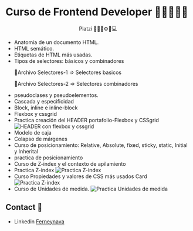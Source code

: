 <h1>Curso de Frontend Developer 👨‍🏫👨‍💻🚀</h1>
<p align='center'> Platzi 👨‍🏫🚀⚙📕💻</p>

- Anatomia de un documento HTML.
- HTML semático. 
- Etiquetas de HTML más usadas.
- Tipos de selectores: básicos y combinadores 
    <p>🥇Archivo Selectores-1 => Selectores basicos </p>
    <p>🥈Archivo Selectores-2 => Selectores combinadores </p>
- pseudoclases y pseudoelementos.
- Cascada y especificidad
- Block, inline e inline-block
- Flexbox y cssgrid
- Practica creación del HEADER portafolio-Flexbox y CSSgrid 
![HEADER con flexbox y cssgrid](https://i.ibb.co/xgHDmBj/Captura-de-pantalla-2022-04-10-172020.png)
- Modelo de caja 
- Colapso de márgenes 
- Curso de posicionamiento: Relative, Absolute, fixed, sticky, static, Initial y Inherital
- practica de posicionamiento 
- Curso de Z-index y el contexto de apilamiento
- Practica Z-index
![Practica Z-index](https://i.ibb.co/DgpD5Pg/Captura-de-pantalla-2022-04-17-144840.png)
- Curso Propiedades y valores de CSS más usados Card
![Practica Z-index](https://i.ibb.co/nbr1JYP/Captura-de-pantalla-2022-04-24-201155.png) 
- Curso de Unidades de medida. 
![Practica Unidades de medida](https://i.ibb.co/DLw0x0H/Captura-de-pantalla-2022-05-01-212553.png) 

## Contact 📧

- Linkedin [Ferneynava](https://www.linkedin.com/in/ferney-alexander-nava-trujillo-0478a8118/)